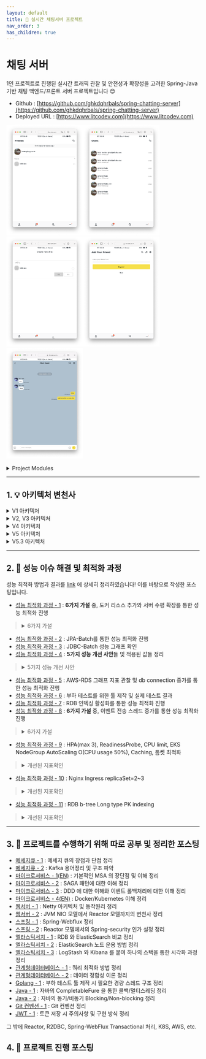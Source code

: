 ```yaml
---
layout: default
title: 📌 실시간 채팅서버 프로젝트
nav_order: 3
has_children: true
---
```


# **채팅 서버**
1인 프로젝트로 진행된 실시간 트래픽 관찰 및 안전성과 확장성을 고려한 Spring-Java 기반 채팅 백엔드/프론트 서버 프로젝트입니다 😊

* Github : [https://github.com/ghkdqhrbals/spring-chatting-server](https://github.com/ghkdqhrbals/spring-chatting-server)
* Deployed URL : [https://www.litcodev.com](https://www.litcodev.com)

<img src="../../assets/chat/1.png" alt="Image 1" width="200"><img src="../../assets/chat/2.png" alt="Image 2" width="200"><img src="../../assets/chat/3.png" alt="Image 3" width="200"><img src="../../assets/chat/4.png" alt="Image 4" width="200"><img src="../../assets/chat/5.png" alt="Image 5" width="200">

<details><summary> Project Modules </summary><div markdown="1">

1. `common-dto` : 에러 처리와 다양한 변수 및 dto들을 관리하는 모듈입니다.
2. `gateway-service` : Netty, (Spring-Cloud-Gateway) 통합 백엔드 엔트리를 제공하는 게이트웨이로써 JWT 토큰 검증 및 유저권한에 따라 백엔드에 엑세스를 허가해주는 모듈입니다.
3. `config-service` : 여러 설정파일들을 rabbitMQ와 actuator로 여러 서버에 전파하는 역할을 수행합니다.
4. `discovery-service` : Eureka 서버로 `gateway-service` 에게 로드밸런싱을 위한 서버 url 리스트를 반환해주는 역할을 수행합니다.
5. `docker-elk` : `엘라스틱 서치` + `로그 스태시` + `키바나` 를 병합하여 도커라이징 된 라이브러리로, `Kafka` 의 newUser 토픽을 읽어와 인덱스에 저장 및 그래프화 하는 모듈입니다.
6. `인증서버` : Undertow, JWT 토큰 발급 및 `채팅서버`와 `고객서버`에 유저 추가 이벤트를 Saga Orchestration 방식으로 전파하는 역할을 수행합니다.
7. `채팅서버` : Tomcat, 채팅서비스를 제공하는 서버입니다.
8. `고객서버` : Tomcat, 사용자의 계좌를 관리하는 서버입니다.
9. `주문서버` : (**Not set**) 사용자의 상품주문을 관리하는 서버입니다.
10. `상품서버` : (**Not set**) 상품목록을 관리하는 서버입니다.
11. `kafkaMQ` : `인증서버`, `고객서버`, `주문서버` 가 유저정보를 서로 전파받을 떄 사용됩니다. 또한 RDB 의 Backup를 생성할 때 사용되며 ELK 의 통계를 만들때 사용되는 백본망입니다.
12. `rabbitMQ` : Actuator 에 설정파일들을 실시간으로 전파할 떄 사용되는 메세지큐입니다.
13. `nginx` : (deprecated)
14. `Redis` : 이벤트 전송 상태를 저장할 때 사용하는 DB입니다.
15. `RDB` : (Postgres) AWS-RDS 및 localDB 를 사용하며, 주요서비스들의 데이터들을 저장합니다.

</div></details>


-----

## 1.  💡 아키텍처 변천사

<details><summary> V1 아키텍처 </summary><div markdown="1">

![img](../../assets/img/kafka/kafkaVersion.png)

</div></details>

<details><summary> V2, V3 아키텍처 </summary><div markdown="1">

![img](../../assets/img/es/final.png)

</div></details>

<details><summary> V4 아키텍처 </summary><div markdown="1">

![img](../../assets/img/msa/v3.1.0.png)

</div></details>

<details><summary> V5 아키텍처 </summary><div markdown="1">

![image](../../assets/img/msa/12.svg)

</div></details>


<details><summary> V5.3 아키텍처 </summary><div markdown="1">

<img width="880" alt="스크린샷 2023-12-15 오후 12 31 41" src="https://github.com/ghkdqhrbals/spring-chatting-server/assets/29156882/2652be5a-2d1c-4a7b-957b-d69aaa21007e">

</div></details>

------

## 2.  🔨 성능 이슈 해결 및 최적화 과정

성능 최적화 방법과 결과를 [link](https://github.com/ghkdqhrbals/spring-chatting-server/issues?q=is%3Aissue+label%3A%22feature%3A+performance%22+) 에 상세히 정리하였습니다! 이를 바탕으로 작성한 포스팅입니다. 

* [성능 최적화 과정 - 1](https://ghkdqhrbals.github.io/portfolios/docs/project/2023-01-16-chatting(13)/) : **6가지 가설** 중, 도커 리소스 추가와 서버 수평 확장를 통한 성능 최적화 진행
> <details><summary> 6가지 가설 </summary><div markdown="1">
>
>  * [서버부하 툴의 속도문제] 문제였나? ❌
>  * [이벤트 흐름에서의 문제] 문제였나? ❌
>  * [백업 과정에서의 문제] 문제였나? ❌ 
>  * [과도한 replication 생성] 문제였나? ❌
>  * [제한된 CPU/MEMORY 리소스로 인한 문제] 문제였나? ✅
>  * [단일 인증 서버로 인한 병목현상] 문제였나? ✅
>
> </div></details>
* [성능 최적화 과정 - 2](https://ghkdqhrbals.github.io/portfolios/docs/project/2023-01-17-chatting(15)/) : JPA-Batch를 통한 성능 최적화 진행
* [성능 최적화 과정 - 3](https://ghkdqhrbals.github.io/portfolios/docs/project/2023-01-24-chatting(17)/) : JDBC-Batch 성능 그래프 확인
* [성능 최적화 과정 - 4](https://ghkdqhrbals.github.io/portfolios/docs/project/2023-01-27-chatting(18)/) : **5가지 성능 개선 사안**들 및 적용된 값들 정리
> <details><summary> 5가지 성능 개선 사안 </summary><div markdown="1">
>
>  * [JDBC-Batch] before : 1 / after : 100
>  * [chatting_id 내부 자동 생성(네트워크 로드 감소)] before : from db sequence / after : random.UUID
>  * [db parallel processor 확장(db cpu 사용률 증가)] before : 1개 / after : 8개
>  * [쿼리 빈도 축소( sql 최적화 + lazy fetch )] before : 6번 / after : 4번
>  * [서버 수평 확장] before : 1대 / after : 2대
>
> </div></details>
* [성능 최적화 과정 - 5](https://ghkdqhrbals.github.io/portfolios/docs/project/2023-03-05-chatting(21)/) : AWS-RDS 그래프 지표 관찰 및 db connection 증가를 통한 성능 최적화 진행
* [성능 최적화 과정 - 6](https://ghkdqhrbals.github.io/portfolios/docs/project/2023-03-11-chatting(23)/) : 부하 테스트를 위한 툴 제작 및 실제 테스트 결과
* [성능 최적화 과정 - 7](https://ghkdqhrbals.github.io/portfolios/docs/project/2023-03-16-chatting(25)/) : RDB 인덱싱 활성화를 통한 성능 최적화 진행
* [성능 최적화 과정 - 8](https://ghkdqhrbals.github.io/portfolios/docs/project/2023-05-01-chatting(35)/) : **6가지 가설** 중, 이벤트 전송 스레드 증가를 통한 성능 최적화 진행
> <details><summary> 6가지 가설 </summary><div markdown="1">
>
> * [Undertow 의 적은 parellel thread] 문제였나? ❌
> * [Spring Security 의 토큰 확인 절차에서 발생할 수 있는 딜레이 문제] 문제였나? ❌
> * [이벤트 트랜젝션을 관리하는 Redis 저장 성능 문제] 문제였나? ❌
> * [CPU/Memory 부족] 문제였나? ✅
> * [적은 Kafka Producer 스레드 개수] 문제였나? ✅
> * [linger.ms 와 batch_size 문제] 문제였나? ❌
>
> </div></details>
* [성능 최적화 과정 - 9](https://ghkdqhrbals.github.io/portfolios/docs/project/2023-12-21-chatting(40)/) : HPA(max 3), ReadinessProbe, CPU limit, EKS NodeGroup AutoScaling O(CPU usage 50%), Caching, 톰켓 최적화
> <details><summary> 개선된 지표확인 </summary><div markdown="1">
>
> | 지표 | 개선 이전 | 개선 이후 | 변화 |
> |------|-----------|-----------|------|
> | TPS 평균 | 109.27 | 312.16 | **185.68% 🟢** |
> | TPS p95 | 271.82 | 376.77 | **38.61% 🟢** |
> | TPS p99 | 298.47 | 415.61 | **39.25% 🟢** |
> | MTTFB 평균 | 1605.44 ms | 950.89 ms | **68.84% 🟢** |
> | MTTFB p95 | 24013.28 ms | 1322.11 ms | **1716.28% 🟢** |
> | MTTFB p99 | 27690.40 ms | 1833.22 ms | **1410.48% 🟢** |
> | MTTFB 차이 평균 | 2838.38 ms | 112.52 ms | **2422.56% 🟢** |
> | MTTFB 평균적인 변동률 | 75.00% | 10.67% | **602.91% 🟢** |
>
> </div></details>
* [성능 최적화 과정 - 10](https://ghkdqhrbals.github.io/portfolios/docs/project/2023-12-29-chatting(41)/) : Nginx Ingress replicaSet=2~3
> <details><summary> 개선된 지표확인 </summary><div markdown="1">
>
> | 지표              | 개선 이전      | 개선 이후      | Change |
> | ----------------|------------|------------|-------|
> | TPS 평균         | 319.99     | 422.20     | **31.94% 🟢** |
> | TPS p95        | 376.77     | 497.80     | **32.12% 🟢** |
> | TPS p99        | 415.61     | 532.80     | **28.20% 🟢** |
> | MTTFB 평균       | 950.89 ms  | 709.86 ms  | **25.35% 🟢** |
> | MTTFB p95      | 1322.11 ms | 958.64 ms  | **27.49% 🟢** |
> | MTTFB p99      | 1833.22 ms | 1117.45 ms | **39.04% 🟢** |
> | MTTFB 차이 평균    | 112.52 ms  | 58.82 ms   | **47.72% 🟢** |
> | MTTFB 평균적인 변동률 | 10.67%     | 7.67%      | **28.12% 🟢** |
>
> </div></details>
* [성능 최적화 과정 - 11](https://ghkdqhrbals.github.io/portfolios/docs/project/2024-01-03-chatting(42)/) : RDB b-tree Long type PK indexing
> <details><summary> 개선된 지표확인 </summary><div markdown="1">
>
> | 지표 | 개선 이전 | 개선 이후 | Change        |
> |------|-----------|---------------|------|
> | TPS 평균 | 377.24 | 404.36 | **7.19% 🟢**  |
> | TPS p95 | 464.73 | 472.70 | **1.71% 🟢**  |
> | TPS p99 | 491.26 | 520.06 | **5.86% 🟢**  |
> | MTTFB 평균 | 496.27 ms | 456.42 ms | **8.73% 🟢**  |
> | MTTFB p95 | 882.81 ms | 799.67 ms | **10.4% 🟢**  |
> | MTTFB p99 | 1163.81 ms | 1130.67 ms | **2.93% 🟢**  |
> | MTTFB 차이 평균 | 106.51 ms | 74.02 ms | **43.89% 🟢** |
> | MTTFB 평균적인 변동률 | 20.77% | 15.27% | **36.02% 🟢** |
>
> </div></details>

------

## 3.  📕 프로젝트를 수행하기 위해 따로 공부 및 정리한 포스팅 
* [메세지큐 - 1](https://ghkdqhrbals.github.io/portfolios/docs/메세지큐/2022-12-01-message-queue/) : 메세지 큐의 장점과 단점 정리
* [메세지큐 - 2](https://ghkdqhrbals.github.io/portfolios/docs/메세지큐/2022-12-02-kafka/) : Kafka 용어정리 및 구조 파악 
* [마이크로서비스 - 1(EN)](https://ghkdqhrbals.github.io/portfolios/docs/msa/2022-09-05-micro-service-architecture2/) : 기본적인 MSA 의 장단점 및 이해 정리
* [마이크로서비스 - 2](https://ghkdqhrbals.github.io/portfolios/docs/msa/2022-09-04-micro-service-architecture1/) : SAGA 패턴에 대한 이해 정리 
* [마이크로서비스 - 3](https://ghkdqhrbals.github.io/portfolios/docs/msa/2023-03-22-msa1/) : DDD 에 대한 이해와 이벤트 롤백처리에 대한 이해 정리
* [마이크로서비스 - 4(EN)](https://ghkdqhrbals.github.io/portfolios/docs/msa/2022-05-30-msa-docker-kubernetes/) : Docker/Kubernetes 이해 정리
* [웹서버 - 1](https://ghkdqhrbals.github.io/portfolios/docs/Java/6/) : Netty 아키텍처 및 동작원리 정리 
* [웹서버 - 2](https://ghkdqhrbals.github.io/portfolios/docs/Java/5/) : JVM NIO 모델에서 Reactor 모델까지의 변천사 정리
* [스프링 - 1](https://ghkdqhrbals.github.io/portfolios/docs/Java/2/) : Spring-Webflux 정리
* [스프링 - 2](https://ghkdqhrbals.github.io/portfolios/docs/Java/3/) : Reactor 모델에서의 Spring-security 인가 설정 정리
* [엘라스틱서치 - 1](https://ghkdqhrbals.github.io/portfolios/docs/elasticSearch/2022-12-31-elastic-search/) : RDB 와 ElasticSearch 비교 정리
* [엘라스틱서치 - 2](https://ghkdqhrbals.github.io/portfolios/docs/elasticSearch/2023-01-01-elastic-search(2)/) : ElasticSearch 노드 운용 방법 정리
* [엘라스틱서치 - 3](https://ghkdqhrbals.github.io/portfolios/docs/elasticSearch/2023-01-02-elastic-search(3)/) : LogStash 와 Kibana 를 붙여 하나의 스택을 통한 시각화 과정 정리
* [관계형데이터베이스 - 1](https://ghkdqhrbals.github.io/portfolios/docs/데이터베이스/db1/) : 쿼리 최적화 방법 정리
* [관계형데이터베이스 - 2](https://ghkdqhrbals.github.io/portfolios/docs/데이터베이스/2022-11-20-DB-3/) : 데이터 정합성 이론 정리
* [Golang - 1](https://ghkdqhrbals.github.io/portfolios/docs/Go언어/2022-09-18-thread-goroutine/) : 부하 테스트 툴 제작 시 필요한 경량 스레드 구조 정리
* [Java - 1](https://ghkdqhrbals.github.io/portfolios/docs/Java/java3/) : 자바의 CompletableFure 을 통한 콜백/멀티스레딩 정리
* [Java - 2](https://ghkdqhrbals.github.io/portfolios/docs/Java/java1/) : 자바의 동기/비동기 Blocking/Non-blocking 정리
* [Git 컨벤션 - 1](https://accurate-allspice-e0a.notion.site/git-convention-9e8f78c9d33346bca965c30fb6537d5a) : Git 컨벤션 정리
* [JWT - 1](https://accurate-allspice-e0a.notion.site/jwt-2eb41c679cfe4fa4b5210594482b8025?pvs=4) : 토큰 저장 시 주의사항 및 구현 방식 정리

그 밖에 Reactor, R2DBC, Spring-WebFlux Transactional 처리, K8S, AWS, etc. 

## 4.  📗 프로젝트 진행 포스팅